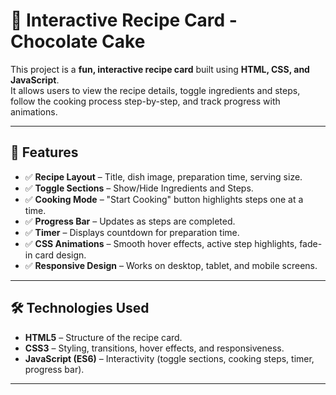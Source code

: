 # 🍫 Interactive Recipe Card - Chocolate Cake

This project is a **fun, interactive recipe card** built using **HTML, CSS, and JavaScript**.  
It allows users to view the recipe details, toggle ingredients and steps, follow the cooking process step-by-step, and track progress with animations.

---

## 📌 Features
- ✅ **Recipe Layout** – Title, dish image, preparation time, serving size.  
- ✅ **Toggle Sections** – Show/Hide Ingredients and Steps.  
- ✅ **Cooking Mode** – "Start Cooking" button highlights steps one at a time.  
- ✅ **Progress Bar** – Updates as steps are completed.  
- ✅ **Timer** – Displays countdown for preparation time.  
- ✅ **CSS Animations** – Smooth hover effects, active step highlights, fade-in card design.  
- ✅ **Responsive Design** – Works on desktop, tablet, and mobile screens.

---

## 🛠️ Technologies Used
- **HTML5** – Structure of the recipe card.  
- **CSS3** – Styling, transitions, hover effects, and responsiveness.  
- **JavaScript (ES6)** – Interactivity (toggle sections, cooking steps, timer, progress bar).  

---

